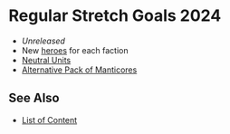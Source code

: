 # Regular Stretch Goals 2024

- *Unreleased*
- New [heroes](../heroes/index.md) for each faction
- [Neutral Units](../towns/neutral.md)
- [Alternative Pack of Manticores](../units/manticores.md)


## See Also

- [List of Content](index.md)
